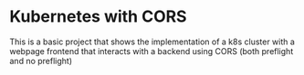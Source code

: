 # Kubernetes with CORS

This is a basic project that shows the implementation of a k8s cluster with a webpage frontend that interacts with a backend using CORS (both preflight and no preflight)
